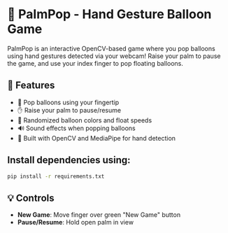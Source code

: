 # 🎈 PalmPop - Hand Gesture Balloon Game

PalmPop is an interactive OpenCV-based game where you pop balloons using hand gestures detected via your webcam! Raise your palm to pause the game, and use your index finger to pop floating balloons. 

## 📸 Features

- 🎯 Pop balloons using your fingertip
- ✋ Raise your palm to pause/resume
- 🎨 Randomized balloon colors and float speeds
- 🔊 Sound effects when popping balloons
- 🤖 Built with OpenCV and MediaPipe for hand detection

## Install dependencies using:

```bash
pip install -r requirements.txt
```

## 💡 Controls

- **New Game**: Move finger over green "New Game" button
- **Pause/Resume**: Hold open palm in view
